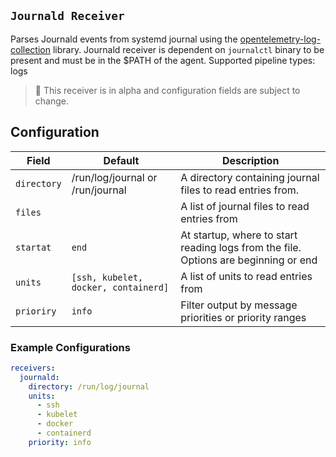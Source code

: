 ## `Journald Receiver`

Parses Journald events from systemd journal using the [opentelemetry-log-collection](https://github.com/open-telemetry/opentelemetry-log-collection) library.
Journald receiver is dependent on `journalctl` binary to be present and must be in the $PATH of the agent. 
Supported pipeline types: logs

> :construction: This receiver is in alpha and configuration fields are subject to change.

## Configuration

| Field                  | Default          | Description                                                                                                        |
| ---                    | ---              | ---                                                                                                                |
| `directory`            | /run/log/journal or /run/journal | A directory containing journal files to read entries from.     |
| `files`                |                  | A list of journal files to read entries from                  |
| `startat`              | `end`              | At startup, where to start reading logs from the file. Options are beginning or end          |
| `units`        | `[ssh, kubelet, docker, containerd]` | A list of units to read entries from          |
| `prioriry`             | `info`           | Filter output by message priorities or priority ranges        |

### Example Configurations
```yaml
receivers:
  journald:
    directory: /run/log/journal
    units:
      - ssh
      - kubelet
      - docker
      - containerd
    priority: info
```